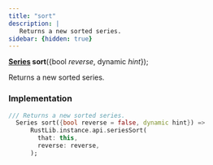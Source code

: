 ```yaml
---
title: "sort"
description: |
   Returns a new sorted series.
sidebar: {hidden: true}
---
```

<span class="dart-code"><strong>[Series] sort</strong>({<span class="nobr">bool <i>reverse</i></span>, <span class="nobr">dynamic <i>hint</i></span>});</span>

 Returns a new sorted series.
### Implementation
```dart
/// Returns a new sorted series.
  Series sort({bool reverse = false, dynamic hint}) =>
      RustLib.instance.api.seriesSort(
        that: this,
        reverse: reverse,
      );
```

[Series]: /reference/classes/series/
